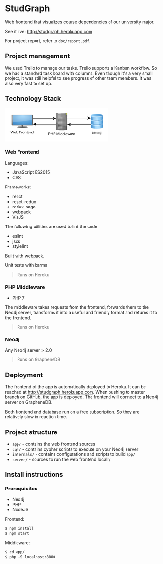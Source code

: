 # StudGraph
Web frontend that visualizes course dependencies of our university major.

See it live: http://studgraph.herokuapp.com

For project report, refer to `doc/report.pdf`.

## Project management

We used Trello to manage our tasks. Trello supports a Kanban workflow. So we had
a standard task board with columns. Even though it's a very small project, it was still helpful to see progress of other team members.
It was also very fast to set up.

## Technology Stack

![System Overview](/doc/system-overview.png?raw=true "System Overview")


### Web Frontend

Languages:
* JavaScript ES2015
* CSS

Frameworks:
* react
* react-redux
* redux-saga
* webpack
* VisJS

The following utilities are used to lint the code
* eslint
* jscs
* stylelint

Built with webpack.

Unit tests with karma

> Runs on Heroku

### PHP Middleware

* PHP 7

The middleware takes requests from the frontend, forwards them to the Neo4j server, transforms it into a useful and friendly format and returns it to the frontend.

> Runs on Heroku

### Neo4j

Any Neo4j server > 2.0

> Runs on GrapheneDB

## Deployment

The frontend of the app is automatically deployed to Heroku. It can be reached at http://studgraph.herokuapp.com.
When pushing to master branch on GitHub, the app is deployed.
The frontend will connect to a Neo4j server on GrapheneDB.

Both frontend and database run on a free subscription. So they are relatively slow in reaction time.

## Project structure

* `app/` - contains the web frontend sources
* `cql/` - contains cypher scripts to execute on your Neo4j server
* `internals/` - contains configurations and scripts to build `app/`
* `server/` - sources to run the web frontend locally


## Install instructions

### Prerequisites

* Neo4j
* PHP
* NodeJS

Frontend:

    $ npm install
    $ npm start
  
    
Middleware:

    $ cd app/
    $ php -S localhost:8000
